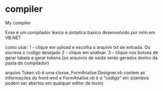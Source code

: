 # compiler
My compiler

Esse é um compilador lexico e sintatico basico desenvolvido por mim em VB.NET

como usar:
1 - clique em upload e escolha o arquivo txt de entrada. Ou escreva o codigo desejado
2 - clique em analisar.
3 - clique nos botoes de gerar tabela e gerar tokens.(os arquivos de saida serão gerados dentro da pasta do compilador)

arquivo Token.vb  é uma classe,
FormAnalise.Designer.vb contem as informações do front-end e
FormAnalise.vb é o “codigo” em si(ambos podem ser abertos em qualquer editor de texto)

